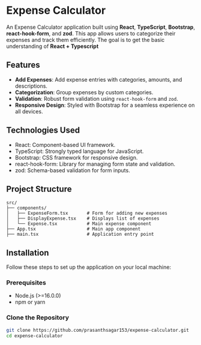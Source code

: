 # Expense Calculator  

An Expense Calculator application built using **React**, **TypeScript**, **Bootstrap**, **react-hook-form**, and **zod**. This app allows users to categorize their expenses and track them efficiently. The goal is to get the basic understanding of **React + Typescript**

## Features  

- **Add Expenses**: Add expense entries with categories, amounts, and descriptions.  
- **Categorization**: Group expenses by custom categories.  
- **Validation**: Robust form validation using `react-hook-form` and `zod`.  
- **Responsive Design**: Styled with Bootstrap for a seamless experience on all devices.

## Technologies Used

- React: Component-based UI framework.
- TypeScript: Strongly typed language for JavaScript.
- Bootstrap: CSS framework for responsive design.
- react-hook-form: Library for managing form state and validation.
- zod: Schema-based validation for form inputs.

## Project Structure

```plaintext
src/
├── components/
│   ├── ExpenseForm.tsx       # Form for adding new expenses
│   ├── DisplayExpense.tsx    # Displays list of expenses
│   └── Expense.tsx           # Main expense component
├── App.tsx                   # Main app component
├── main.tsx                  # Application entry point

```


## Installation  

Follow these steps to set up the application on your local machine:  

### Prerequisites  

- Node.js (>=16.0.0)  
- npm or yarn  

### Clone the Repository  

```bash  
git clone https://github.com/prasanthsagar153/expense-calculator.git  
cd expense-calculator  

